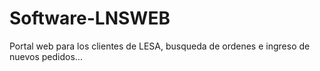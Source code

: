 # Software-LNSWEB

Portal web para los clientes de LESA, busqueda de ordenes e ingreso de nuevos pedidos...
